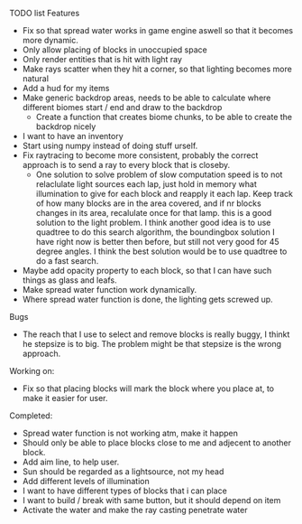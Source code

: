 TODO list
Features
- Fix so that spread water works in game engine aswell so that it becomes more dynamic.
- Only allow placing of blocks in unoccupied space
- Only render entities that is hit with light ray
- Make rays scatter when they hit a corner, so that lighting becomes more natural
- Add a hud for my items
- Make generic backdrop areas, needs to be able to calculate where different biomes start / end and draw to the backdrop 
    - Create a function that creates biome chunks, to be able to create the backdrop nicely
- I want to have an inventory
- Start using numpy instead of doing stuff urself.
- Fix raytracing to become more consistent, probably the correct approach is to send a ray to every block that is closeby.
    * One solution to solve problem of slow computation speed is to not relaclulate light sources each lap, just hold in memory what illumination to give for each block and reapply it each lap. Keep track of how many blocks are in the area covered, and if nr blocks changes in its area, recalulate once for that lamp. this is a good solution to the light problem. I think another good idea is to use quadtree to do this search algorithm, the boundingbox solution I have right now is better then before, but still not very good for 45 degree angles.
       I think the best solution would be to use quadtree to do a fast search.
- Maybe add opacity property to each block, so that I can have such things as glass and leafs.
- Make spread water function work dynamically.
- Where spread water function is done, the lighting gets screwed up.

Bugs
- The reach that I use to select and remove blocks is really buggy, I thinkt he stepsize is to big. The problem might be that stepsize is the wrong approach.

Working on:
- Fix so that placing blocks will mark the block where you place at, to make it easier for user.

Completed:
- Spread water function is not working atm, make it happen
- Should only be able to place blocks close to me and adjecent to another block.
- Add aim line, to help user.
- Sun should be regarded as a lightsource, not my head
- Add different levels of illumination
- I want to have different types of blocks that i can place
- I want to build / break with same button, but it should depend on item
- Activate the water and make the ray casting penetrate water
